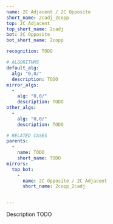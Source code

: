 ```yaml
---
name: 2C Adjacent / 2C Opposite
short_name: 2cadj_2copp
top: 2C Adjacent
top_short_name: 2cadj
bot: 2C Opposite
bot_short_name: 2copp

recognition: TODO

# ALGORITHMS
default_alg:
  alg: "0,0/"
  description: TODO
mirror_algs:
  -
    alg: "0,0/"
    description: TODO
other_algs:
  -
    alg: "0,0/"
    description: TODO

# RELATED CASES
parents:
  -
    name: TODO
    short_name: TODO
mirrors:
  top_bot:
    -
      name: 2C Opposite / 2C Adjacent
      short_name: 2copp_2cadj


---
```


Description TODO

